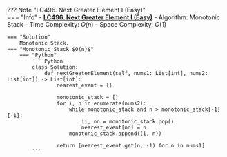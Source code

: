 ??? Note "LC496. Next Greater Element I (Easy)"    
    === "Info"
        - **<a href="https://leetcode.cn/problems/next-greater-element-i/" target="_blank">LC496. Next Greater Element I (Easy)</a>**
        - Algorithm: Monotonic Stack
        - Time Complexity: $O(n)$
        - Space Complexity: $O(1)$

    === "Solution"
        Monotonic Stack.
    === "Monotonic Stack $O(n)$"
        === "Python"
            ``` Python
            class Solution:
                def nextGreaterElement(self, nums1: List[int], nums2: List[int]) -> List[int]:
                    nearest_event = {}

                    monotonic_stack = []
                    for i, n in enumerate(nums2):
                        while monotonic_stack and n > monotonic_stack[-1][-1]:
                            ii, nn = monotonic_stack.pop()
                            nearest_event[nn] = n
                        monotonic_stack.append((i, n))

                    return [nearest_event.get(n, -1) for n in nums1]                   
            ```